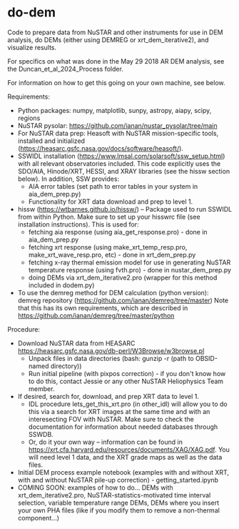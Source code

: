 # do-dem
Code to prepare data from NuSTAR and other instruments for use in DEM analysis, do DEMs (either using DEMREG or xrt_dem_iterative2), and visualize results.

For specifics on what was done in the May 29 2018 AR DEM analysis, see the Duncan_et_al_2024_Process folder.

For information on how to get this going on your own machine, see below.

Requirements:
- Python packages: numpy, matplotlib, sunpy, astropy, aiapy, scipy, regions
- NuSTAR pysolar: https://github.com/ianan/nustar_pysolar/tree/main 
- For NuSTAR data prep: Heasoft with NuSTAR mission-specific tools, installed and initialized (https://heasarc.gsfc.nasa.gov/docs/software/heasoft/). 
- SSWIDL installation (https://www.lmsal.com/solarsoft/ssw_setup.html) with all relevant observatories included. This code explicitly uses the SDO/AIA, Hinode/XRT, HESSI, and XRAY libraries (see the hissw section below). In addition, SSW provides:
  - AIA error tables (set path to error tables in your system in aia_dem_prep.py)
  - Functionality for XRT data download and prep to level 1.
- hissw (https://wtbarnes.github.io/hissw/) – Package used to run SSWIDL from within Python. Make sure to set up your hisswrc file (see installation instructions). This is used for:
  - fetching aia response (using aia_get_response.pro) - done in aia_dem_prep.py
  - fetching xrt response (using make_xrt_temp_resp.pro, make_xrt_wave_resp.pro, etc) - done in xrt_dem_prep.py
  - fetching x-ray thermal emission model for use in generating NuSTAR temperature response (using fvth.pro) - done in nustar_dem_prep.py
  - doing DEMs via xrt_dem_iterative2.pro (wrapper for this method included in dodem.py)
- To use the demreg method for DEM calculation (python version): demreg repository (https://github.com/ianan/demreg/tree/master) Note that this has its own requirements, which are described in https://github.com/ianan/demreg/tree/master/python 


Procedure:

- Download NuSTAR data from HEASARC https://heasarc.gsfc.nasa.gov/db-perl/W3Browse/w3browse.pl
  - Unpack files in data directories (bash: gunzip -r (path to OBSID-named directory))
  - Run initial pipeline (with pixpos correction) - if you don't know how to do this, contact Jessie or any other NuSTAR Heliophysics Team member. 
- If desired, search for, download, and prep XRT data to level 1.
  - IDL procedure lets_get_this_xrt.pro (in other_idl) will allow you to do this via a search for XRT images at the same time and with an interesecting FOV with NuSTAR. Make sure to check the documentation for information about needed databases through SSWDB.
  - Or, do it your own way – information can be found in https://xrt.cfa.harvard.edu/resources/documents/XAG/XAG.pdf. You will need level 1 data, and the XRT grade maps as well as the data files.
- Initial DEM process example notebook (examples with and without XRT, with and without NuSTAR pile-up correction) - getting_started.ipynb
- COMING SOON: examples of how to do... DEMs with xrt_dem_iterative2.pro, NuSTAR-statistics-motivated time interval selection, variable temperature range DEMs, DEMs where you insert your own PHA files (like if you modify them to remove a non-thermal component...)
